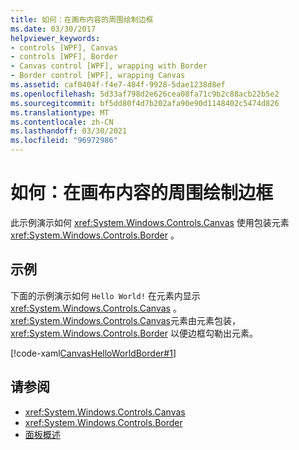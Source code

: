 ```yaml
---
title: 如何：在画布内容的周围绘制边框
ms.date: 03/30/2017
helpviewer_keywords:
- controls [WPF], Canvas
- controls [WPF], Border
- Canvas control [WPF], wrapping with Border
- Border control [WPF], wrapping Canvas
ms.assetid: caf0404f-f4e7-484f-9928-5dae1238d8ef
ms.openlocfilehash: 5d33af798d2e626cea08fa71c9b2c88acb22b5e2
ms.sourcegitcommit: bf5dd80f4d7b202afa90e90d1148402c5474d826
ms.translationtype: MT
ms.contentlocale: zh-CN
ms.lasthandoff: 03/30/2021
ms.locfileid: "96972986"
---
```

# <a name="how-to-wrap-a-border-around-the-content-of-a-canvas"></a>如何：在画布内容的周围绘制边框
此示例演示如何 <xref:System.Windows.Controls.Canvas> 使用包装元素 <xref:System.Windows.Controls.Border> 。  
  
## <a name="example"></a>示例  
 下面的示例演示如何 `Hello World!` 在元素内显示 <xref:System.Windows.Controls.Canvas> 。 <xref:System.Windows.Controls.Canvas>元素由元素包装， <xref:System.Windows.Controls.Border> 以便边框勾勒出元素。  
  
 [!code-xaml[CanvasHelloWorldBorder#1](~/samples/snippets/csharp/VS_Snippets_Wpf/CanvasHelloWorldBorder/CS/default.xaml#1)]  
  
## <a name="see-also"></a>请参阅

- <xref:System.Windows.Controls.Canvas>
- <xref:System.Windows.Controls.Border>
- [面板概述](panels-overview.md)
